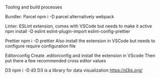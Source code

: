 
Tooling and build processes

Bundler: Parcel
    npm i -D parcel
    alternatively webpack

Linter: 
    ESLint extension, comes with VSCode but needs to make it active
    npm install -D eslint eslint-plugin-import eslint-config-prettier

Prettier
    npm i -D prettier
    Also install the extension in VSCode but needs to configure
    require configuration file
    
Editorconfig
    Create .editorconfig and install the extension in VScode
    Then put there a few recommended cross editor values

D3
    npm i -D d3
    D3 is a library for data visualization
    https://d3js.org/
    
  
